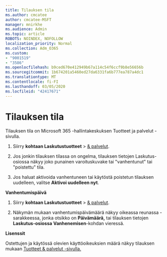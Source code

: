 ```yaml
---
title: Tilauksen tila
ms.author: cmcatee
author: cmcatee-MSFT
manager: mnirkhe
ms.audience: Admin
ms.topic: article
ROBOTS: NOINDEX, NOFOLLOW
localization_priority: Normal
ms.collection: Adm_O365
ms.custom:
- "9001519"
- "3586"
ms.openlocfilehash: b9ced670e412949b67a114c54f6ccf9b8e56656b
ms.sourcegitcommit: 1b674201a5460ed27da6331fa6b777ea787a4dc1
ms.translationtype: MT
ms.contentlocale: fi-FI
ms.lasthandoff: 03/05/2020
ms.locfileid: "42417671"
---
```

# <a name="subscription-status"></a>Tilauksen tila

Tilauksen tila on Microsoft 365 -hallintakeskuksen Tuotteet ja palvelut -sivulla.

1. Siirry **kohtaan Laskutustuotteet** > [& palvelut](https://go.microsoft.com/fwlink/p/?linkid=842054).

2. Jos jonkin tilauksen tilassa on ongelma, tilauksen tietojen Laskutus-osiossa näkyy joko punainen varoituskuvake tai "vanhentunut" tai "poistettu" tila.

3. Jos haluat aktivoida vanhentuneen tai käytöstä poistetun tilauksen uudelleen, valitse **Aktivoi uudelleen nyt**.

**Vanhentumispäivä**

1. Siirry **kohtaan Laskutustuotteet** > [& palvelut](https://go.microsoft.com/fwlink/p/?linkid=842054).

2. Näkymän mukaan vanhentumispäivämäärä näkyy oikeassa reunassa -sarakkeessa, jonka otsikko on **Päivämäärä,** tai tilauksen tietojen **Laskutus-osiossa** **Vanhenemisen**-kohdan vieressä.

**Lisenssit**

Ostettujen ja käytössä olevien käyttöoikeuksien määrä näkyy tilauksen mukaan [Tuotteet & palvelut -sivulla.](https://go.microsoft.com/fwlink/p/?linkid=842054)

